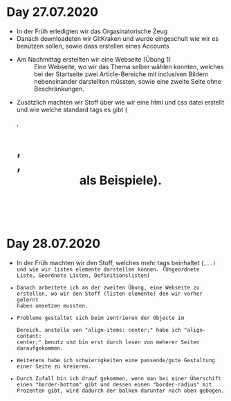 # Day 27.07.2020

- In der Früh erledigten wir das Orgasinatorische Zeug
- Danach downloadeten wir GitKraken und wurde eingeschult wie wir es benützen sollen, sowie dass erstellen eines Accounts
- <dl>
    <dt>Am Nachmittag erstellten wir eine Webseite (Übung 1)</dt>
    <dd>Eine Webseite, wo wir das Thema selber wählen konnten, welches bei der Startseite zwei Article-Bereiche mit inclusiven Bildern nebeneinander darstellten müssten, sowie eine zweite Seite ohne Beschränkungen.</dd>
- Zusätzlich machten wir Stoff über wie wir eine html und css datei erstellt und wie welche standard tags es gibt (<p>,<h1>,<main>,<header> als Beispiele).


# Day 28.07.2020

- In der Früh machten wir den Stoff, welches mehr tags beinhaltet (<code>,..) und wie wir listen elemente darstellen können. (Ungeordnete Liste, Geordnete Listen, Definitionslisten)
- Danach arbeitete ich an der zweiten Übung, eine Webseite zu erstellen, wo wir den Stoff (listen elemente) den wir vorher gelernt haben umsetzen mussten.
- Probleme gestaltet sich beim zentrieren der Objecte im <main> Bereich. anstelle von "align-items: center;" habe ich "align-content: center;" benutz und bin erst durch lesen von meherer Seiten daraufgekommen.
- Weiterens habe ich schwierigkeiten eine passende/gute Gestaltung einer Seite zu kreieren.
- Durch Zufall bin ich drauf gekommen, wenn man bei einer Überschift einen "border-bottom" gibt und dessen einen "border-radius" mit Prozenten gibt, wird dadurch der balken darunter nach oben gebogen.